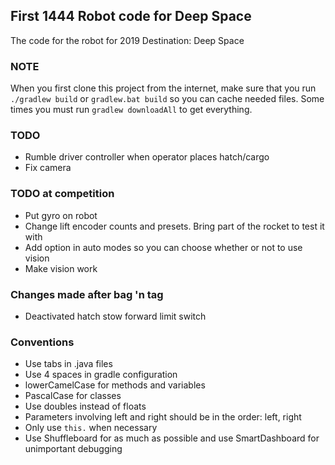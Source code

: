 ## First 1444 Robot code for Deep Space
The code for the robot for 2019 Destination: Deep Space
### NOTE
When you first clone this project from the internet, make sure that you run
```./gradlew build``` or ```gradlew.bat build``` so you can cache needed files.
Some times you must run ```gradlew downloadAll``` to get everything.
### TODO
* Rumble driver controller when operator places hatch/cargo
* Fix camera
### TODO at competition
* Put gyro on robot
* Change lift encoder counts and presets. Bring part of the rocket to test it with
* Add option in auto modes so you can choose whether or not to use vision
* Make vision work
### Changes made after bag 'n tag
* Deactivated hatch stow forward limit switch
### Conventions
* Use tabs in .java files
* Use 4 spaces in gradle configuration
* lowerCamelCase for methods and variables
* PascalCase for classes
* Use doubles instead of floats
* Parameters involving left and right should be in the order: left, right
* Only use ```this.``` when necessary
* Use Shuffleboard for as much as possible and use SmartDashboard for unimportant debugging